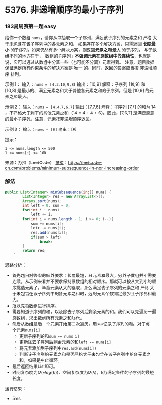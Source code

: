 # 5376. 非递增顺序的最小子序列

### 183周周赛第一题 easy
给你一个数组 `nums`，请你从中抽取一个子序列，满足该子序列的元素之和 严格 大于未包含在该子序列中的各元素之和。
如果存在多个解决方案，只需返回 **长度最小** 的子序列。如果仍然有多个解决方案，则返回**元素之和最大** 的子序列。
与子数组不同的地方在于，「数组的子序列」**不强调元素在原数组中的连续性**，也就是说，它可以通过从数组中分离一些（也可能不分离）元素得到。
注意，题目数据保证满足所有约束条件的解决方案是 唯一 的。同时，返回的答案应当按 非递增顺序 排列。

示例 1：
输入：`nums = [4,3,10,9,8]`
输出：[10,9] 
解释：子序列 [10,9] 和 [10,8] 是最小的、满足元素之和大于其他各元素之和的子序列。但是 [10,9] 的元素之和最大。 

示例 2：
输入：`nums = [4,4,7,6,7]`
输出：[7,7,6] 
解释：子序列 [7,7] 的和为 14 ，不严格大于剩下的其他元素之和（14 = 4 + 4 + 6）。因此，[7,6,7] 是满足题意的最小子序列。注意，元素按非递增顺序返回。  

示例 3：
输入：`nums = [6]`
输出：[6]

提示：

```
1 <= nums.length <= 500
1 <= nums[i] <= 100
```

来源：力扣（LeetCode）
[链接](https://leetcode-cn.com/problems/minimum-subsequence-in-non-increasing-order)：https://leetcode-cn.com/problems/minimum-subsequence-in-non-increasing-order

### 解法

```java
public List<Integer> minSubsequence(int[] nums) {
        List<Integer> res = new ArrayList<>();
        Arrays.sort(nums);
        int left = 0, sum = 0;
        for(int i : nums)
            left += i;
        for(int i = nums.length - 1; i >= 0; i--){
            sum += nums[i];
            left -= nums[i];
            res.add(nums[i]);
            if(sum > left)
                break;
        }
        return res;
    }
```

思路分析：

* 首先题目对答案的额外要求：长度最短，且元素和最大，另外子数组并不需要连续。从示例来看并不要求保持原数组的相对顺序。那就可以按从大到小的顺序挑选元素了，毕竟元素从大的选取，那么满足该子序列的元素之和 严格 大于未包含在该子序列中的各元素之和时，选的元素个数肯定最少且子序列和最大。
* 所以先将数组进行排序。
* 需要知道子序列的和，以及除去子序列后剩余元素的和。我们可以先遍历一遍原数组，求出数组所有元素之和`left`。
* 然后从数组最后一个元素开始第二次遍历，用`sum`记录子序列的和。对于每一个元素`nums[i]`
    * 更新子序列的和`sum += nums[i]`
    * 更新除去子序列后剩余元素的和`left -= nums[i]`
    * 将元素添加到子序列中`res.add(nums[i])`
    * 判断该子序列的元素之和是否严格大于未包含在该子序列中的各元素之和，如果是中止循环。
* 最后返回结果List即可。
* 时间复杂度为$O(nlog(b))$。空间复杂度为$O(k)$，k为满足条件的子序列的最短长度。

运行结果：

* 5ms